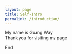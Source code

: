 ```yaml
---
layout: page
title: Self-Intro
permalink: /introduction/
---
```

My name is Guang Way<br>
Thank you for visiting my page <p>
End
